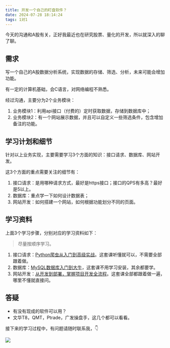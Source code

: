 ```yaml
---
title: 开发一个自己的盯盘软件？
date: 2024-07-28 18:14:24
tags: 1对1
---
```


今天的沟通和A股有关，正好我最近也在研究股票、量化的开发，所以就深入的聊了聊。

## 需求

写一个自己的A股数据分析系统，实现数据的存储、筛选、分析，未来可能会增加功能。

有一定的计算机基础，会C语言，对网络编程不熟悉。

经过沟通，主要分为2个业务模块：
1. 业务模块1：利用api接口（付费的）定时获取数据，存储到数据库中；
2. 业务模块2：有一个网站展示数据，并且可以自定义一些筛选条件，包含增加备注的功能。

## 学习计划和细节

针对以上业务实现，主要需要学习3个方面的知识：接口请求、数据库、网站开发。


这3个方面的重点需要关注的细节有：

1. 接口请求：是用哪种请求方式，最好是https接口；接口的QPS有多高？最好是5以上。
2. 数据库：重点学一下如何设计数据表；
3. 网站开发：如何搭建一个网站，如何根据功能划分不同的页面。

## 学习资料

上面3个学习步骤，分别对应的学习资料如下：

> 尽量按顺序学习。


1. 接口请求：[Python爬虫从入门到高级实战](https://www.bilibili.com/video/BV1y54y1y74F)。这套课听懂就可以，不需要全部跟着做。
2. 数据库：[MySQL数据库入门到大牛](https://www.bilibili.com/video/BV1iq4y1u7vj/?spm_id_from=333.337.search-card.all.click&vd_source=ca20bb8763fcb18660aa74d7a87234fa)，这套课不用学习安装，其余都要学。
3. 网站开发：[从开发到部署，掌握项目开发全流程](http://gk.link/a/10Wl1)。这套课全部都跟着做一遍，哪里不懂就直接问。

## 答疑

- 有没有现成的软件可以用？
- 文华T8，QMT，Ptrade，广发操盘手，这几个都可以看看。


接下来的学习过程中，有问题请随时联系我，👇

![](https://python-office-1300615378.cos.ap-chongqing.myqcloud.com/qr-code.jpg)